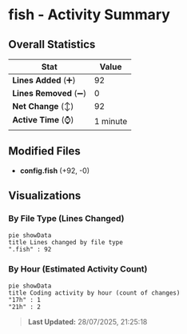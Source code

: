 # fish - Activity Summary 

## Overall Statistics

| Stat                   | Value                                                             |
| ---------------------- | ----------------------------------------------------------------- |
| **Lines Added** (➕)   | 92                                          |
| **Lines Removed** (➖) | 0                                        |
| **Net Change** (↕)    | 92                |
| **Active Time** (⌚)   | 1 minute |


## Modified Files
- **config.fish** (+92, -0)

## Visualizations

### By File Type (Lines Changed)

```mermaid
pie showData
title Lines changed by file type
".fish" : 92
```

### By Hour (Estimated Activity Count)

```mermaid
pie showData
title Coding activity by hour (count of changes)
"17h" : 1
"21h" : 2
```


> **Last Updated:** 28/07/2025, 21:25:18